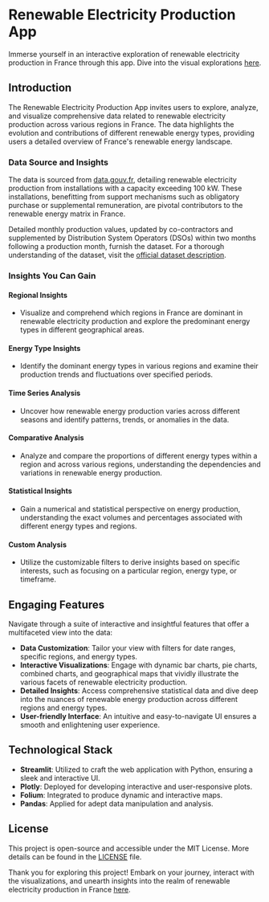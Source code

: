 # Renewable Electricity Production App

Immerse yourself in an interactive exploration of renewable electricity production in France through this app. Dive into the visual explorations [here](https://pradie-corentin-renewable-electricity-app.streamlit.app/).

## Introduction

The Renewable Electricity Production App invites users to explore, analyze, and visualize comprehensive data related to renewable electricity production across various regions in France. The data highlights the evolution and contributions of different renewable energy types, providing users a detailed overview of France's renewable energy landscape.

### Data Source and Insights

The data is sourced from [data.gouv.fr](https://www.data.gouv.fr/fr/datasets/productions-delectricite-dorigine-renouvelable-aux-encheres-des-garanties-dorigine/), detailing renewable electricity production from installations with a capacity exceeding 100 kW. These installations, benefitting from support mechanisms such as obligatory purchase or supplemental remuneration, are pivotal contributors to the renewable energy matrix in France.

Detailed monthly production values, updated by co-contractors and supplemented by Distribution System Operators (DSOs) within two months following a production month, furnish the dataset. For a thorough understanding of the dataset, visit the [official dataset description](https://www.data.gouv.fr/fr/datasets/productions-delectricite-dorigine-renouvelable-aux-encheres-des-garanties-dorigine/).

### Insights You Can Gain

#### Regional Insights
- Visualize and comprehend which regions in France are dominant in renewable electricity production and explore the predominant energy types in different geographical areas.

#### Energy Type Insights
- Identify the dominant energy types in various regions and examine their production trends and fluctuations over specified periods.

#### Time Series Analysis
- Uncover how renewable energy production varies across different seasons and identify patterns, trends, or anomalies in the data.

#### Comparative Analysis
- Analyze and compare the proportions of different energy types within a region and across various regions, understanding the dependencies and variations in renewable energy production.

#### Statistical Insights
- Gain a numerical and statistical perspective on energy production, understanding the exact volumes and percentages associated with different energy types and regions.

#### Custom Analysis
- Utilize the customizable filters to derive insights based on specific interests, such as focusing on a particular region, energy type, or timeframe.


## Engaging Features

Navigate through a suite of interactive and insightful features that offer a multifaceted view into the data:
- **Data Customization**: Tailor your view with filters for date ranges, specific regions, and energy types.
- **Interactive Visualizations**: Engage with dynamic bar charts, pie charts, combined charts, and geographical maps that vividly illustrate the various facets of renewable electricity production.
- **Detailed Insights**: Access comprehensive statistical data and dive deep into the nuances of renewable energy production across different regions and energy types.
- **User-friendly Interface**: An intuitive and easy-to-navigate UI ensures a smooth and enlightening user experience.

## Technological Stack

- **Streamlit**: Utilized to craft the web application with Python, ensuring a sleek and interactive UI.
- **Plotly**: Deployed for developing interactive and user-responsive plots.
- **Folium**: Integrated to produce dynamic and interactive maps.
- **Pandas**: Applied for adept data manipulation and analysis.

## License

This project is open-source and accessible under the MIT License. More details can be found in the [LICENSE](LICENSE) file.

Thank you for exploring this project! Embark on your journey, interact with the visualizations, and unearth insights into the realm of renewable electricity production in France [here](https://pradie-corentin-renewable-electricity-app.streamlit.app/).
